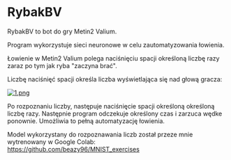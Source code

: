
# RybakBV

RybakBV to bot do gry Metin2 Valium.

Program wykorzystuje sieci neuronowe w celu zautomatyzowania łowienia.

Łowienie w Metin2 Valium polega naciśnięciu spacji określoną liczbę razy zaraz po tym jak ryba "zaczyna brać".

Liczbę naciśnięć spacji określa liczba wyświetlająca się nad głową gracza:

[![1.png](https://i.postimg.cc/rFrdrNzS/1.png)](https://postimg.cc/Yhtqcg69)

Po rozpoznaniu liczby, następuje naciśnięcie spacji określoną określoną liczbę razy. Następnie program odczekuje określony czas i zarzuca wędke ponownie. Umożliwia to pełną automatyzację łowienia.

Model wykorzystany do rozpoznawania liczb został przeze mnie wytrenowany w Google Colab: https://github.com/beazy96/MNIST_exercises
